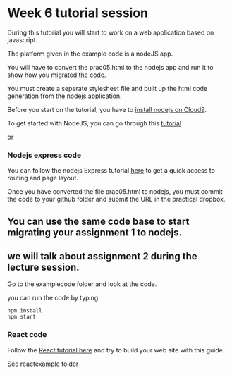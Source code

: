 # Week 6 tutorial session

During this tutorial you will start to work on a web application based on javascript.

The platform given in the example code is a nodeJS app.

You will have to convert the prac05.html to the nodejs app and run it to show how you migrated the code.

You must create a seperate stylesheet file and built up the html code generation from the nodejs application.

Before you start on the tutorial, you have to [install nodejs on Cloud9](https://docs.aws.amazon.com/cloud9/latest/user-guide/sample-nodejs.html).



To get started with NodeJS, you can go through this [tutorial](https://nodejs.dev/learn/introduction-to-nodejs)

or

### Nodejs express code

You can follow the nodejs Express tutorial [here](https://expressjs.com/en/starter/installing.html) to get a quick access to routing and page layout.

Once you have converted the file prac05.html to nodejs, you must commit the code to your github folder and submit the URL in the practical dropbox.

## You can use the same code base to start migrating your assignment 1 to nodejs.

## we will talk about assignment 2 during the lecture session.

Go to the examplecode folder and look at the code.

you can run the code by typing 

```
npm install
npm start
```

### React code

Follow the [React tutorial here](https://medium.com/better-programming/creating-a-simple-app-with-react-js-f6aa88998952) and try to build your web site with this guide.


See reactexample folder